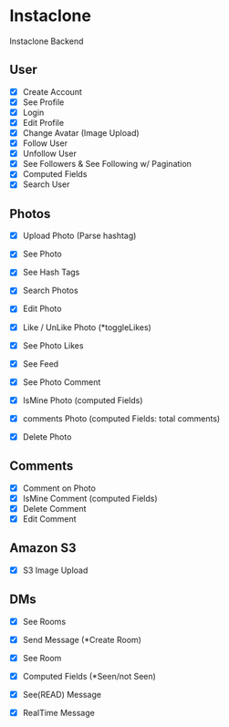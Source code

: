 # Instaclone

Instaclone Backend

## User 
- [X] Create Account
- [X] See Profile
- [X] Login
- [X] Edit Profile
- [X] Change Avatar (Image Upload)
- [X] Follow User
- [X] Unfollow User
- [X] See Followers & See Following w/ Pagination
- [X] Computed Fields
- [X] Search User

## Photos
- [X] Upload Photo (Parse hashtag)
- [X] See Photo
- [X] See Hash Tags
- [X] Search Photos
- [X] Edit Photo
- [X] Like / UnLike Photo (*toggleLikes)
- [X] See Photo Likes
- [X] See Feed
- [X] See Photo Comment
- [X] IsMine Photo (computed Fields)
- [X] comments Photo (computed Fields: total comments)
- [X] Delete Photo


## Comments
- [X] Comment on Photo
- [X] IsMine Comment (computed Fields)
- [X] Delete Comment
- [X] Edit Comment

## Amazon S3    
- [X] S3 Image Upload

## DMs
- [X] See Rooms
- [X] Send Message (*Create Room)
- [X] See Room
- [X] Computed Fields (*Seen/not Seen)
- [X] See(READ) Message
- [X] RealTime Message

